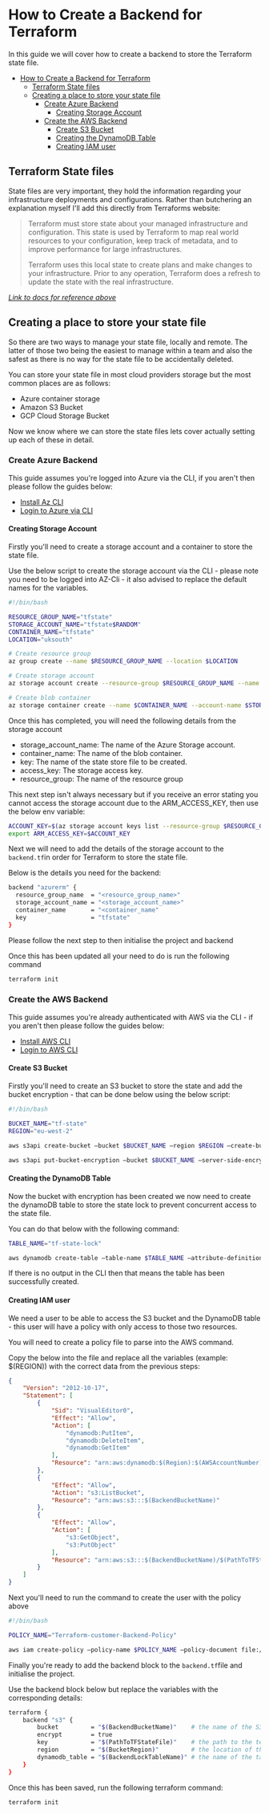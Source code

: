 # How to Create a Backend for Terraform

In this guide we will cover how to create a backend to store the Terraform state file.

- [How to Create a Backend for Terraform](#how-to-create-a-backend-for-terraform)
  - [Terraform State files](#terraform-state-files)
  - [Creating a place to store your state file](#creating-a-place-to-store-your-state-file)
    - [Create Azure Backend](#create-azure-backend)
      - [Creating Storage Account](#creating-storage-account)
    - [Create the AWS Backend](#create-the-aws-backend)
      - [Create S3 Bucket](#create-s3-bucket)
      - [Creating the DynamoDB Table](#creating-the-dynamodb-table)
      - [Creating IAM user](#creating-iam-user)

## Terraform State files

State files are very important, they hold the information regarding your infrastructure deployments and configurations. Rather than butchering an explanation myself I'll add this directly from Terraforms website:

> Terraform must store state about your managed infrastructure and configuration. This state is used by Terraform to map real world resources to your configuration, keep track of metadata, and to improve performance for large infrastructures. 
> 
> Terraform uses this local state to create plans and make changes to your infrastructure. Prior to any operation, Terraform does a refresh to update the state with the real infrastructure.

*[Link to docs for reference above](https://www.terraform.io/docs/language/state/index.html)*

## Creating a place to store your state file

So there are two ways to manage your state file, locally and remote. The latter of those two being the easiest to manage within a team and also the safest as there is no way for the state file to be accidentally deleted.

You can store your state file in most cloud providers storage but the most common places are as follows:

- Azure container storage
- Amazon S3 Bucket
- GCP Cloud Storage Bucket

Now we know where we can store the state files lets cover actually setting up each of these in detail.

### Create Azure Backend

This guide assumes you're logged into Azure via the CLI, if you aren't then please follow the guides below: 

- [Install Az CLI](https://docs.microsoft.com/en-us/cli/azure/install-azure-cli)
- [Login to Azure via CLI](https://docs.microsoft.com/en-us/cli/azure/authenticate-azure-cli)

#### Creating Storage Account

Firstly you'll need to create a storage account and a container to store the state file.

Use the below script to create the storage account via the CLI - please note you need to be logged into AZ-Cli - it also advised to replace the default names for the variables.

```bash
#!/bin/bash

RESOURCE_GROUP_NAME="tfstate"
STORAGE_ACCOUNT_NAME="tfstate$RANDOM"
CONTAINER_NAME="tfstate"
LOCATION="uksouth"

# Create resource group
az group create --name $RESOURCE_GROUP_NAME --location $LOCATION

# Create storage account
az storage account create --resource-group $RESOURCE_GROUP_NAME --name $STORAGE_ACCOUNT_NAME --sku Standard_LRS --encryption-services blob

# Create blob container
az storage container create --name $CONTAINER_NAME --account-name $STORAGE_ACCOUNT_NAME
```

Once this has completed, you will need the following details from the storage account

- storage_account_name: The name of the Azure Storage account.
- container_name: The name of the blob container.
- key: The name of the state store file to be created.
- access_key: The storage access key.
- resource_group: The name of the resource group

This next step isn't always necessary but if you receive an error stating you cannot access the storage account due to the ARM_ACCESS_KEY, then use the below env variable:

```bash
ACCOUNT_KEY=$(az storage account keys list --resource-group $RESOURCE_GROUP_NAME --account-name $STORAGE_ACCOUNT_NAME --query '[0].value' -o tsv)
export ARM_ACCESS_KEY=$ACCOUNT_KEY
```

Next we will need to add the details of the storage account to the ```backend.tf```in order for Terraform to store the state file.

Below is the details you need for the backend:

```bash
backend "azurerm" {
  resource_group_name  = "<resource_group_name>"
  storage_account_name = "<storage_account_name>"
  container_name       = "<container_name"
  key                  = "tfstate"
}
```

Please follow the next step to then initialise the project and backend

Once this has been updated all your need to do is run the following command

```bash
terraform init
``` 

### Create the AWS Backend

This guide assumes you're already authenticated with AWS via the CLI - if you aren't then please follow the guides below:

- [Install AWS CLI](https://docs.aws.amazon.com/cli/latest/userguide/getting-started-install.html)
- [Login to AWS CLI](https://docs.aws.amazon.com/cli/latest/userguide/cli-chap-configure.html)

#### Create S3 Bucket

Firstly you'll need to create an S3 bucket to store the state and add the bucket encryption - that can be done below using the below script:

```bash
#!/bin/bash

BUCKET_NAME="tf-state"
REGION="eu-west-2"

aws s3api create-bucket –bucket $BUCKET_NAME –region $REGION –create-bucket-configuration LocationConstraint=$REGION

aws s3api put-bucket-encryption –bucket $BUCKET_NAME –server-side-encryption-configuration "{\"Rules\": [{\"ApplyServerSideEncryptionByDefault\":{\"SSEAlgorithm\": \"AES256\"}}]}"
```

#### Creating the DynamoDB Table

Now the bucket with encryption has been created we now need to create the dynamoDB table to store the state lock to prevent concurrent access to the state file.

You can do that below with the following command:

```bash
TABLE_NAME="tf-state-lock"

aws dynamodb create-table –table-name $TABLE_NAME –attribute-definitions AttributeName=LockID,AttributeType=S –key-schema AttributeName=LockID,KeyType=HASH –provisioned-throughput ReadCapacityUnits=5,WriteCapacityUnits=5
```

If there is no output in the CLI then that means the table has been successfully created.

#### Creating IAM user

We need a user to be able to access the S3 bucket and the DynamoDB table - this user will have a policy with only access to those two resources.

You will need to create a policy file to parse into the AWS command. 

Copy the below into the file and replace all the variables (example: $(REGION)) with the correct data from the previous steps:

```json
{
    "Version": "2012-10-17",
    "Statement": [
        {
            "Sid": "VisualEditor0",
            "Effect": "Allow",
            "Action": [
                "dynamodb:PutItem",
                "dynamodb:DeleteItem",
                "dynamodb:GetItem"
            ],
            "Resource": "arn:aws:dynamodb:$(Region):$(AWSAccountNumber):table/$(BackendLockTableName)"
        },
        {
            "Effect": "Allow",
            "Action": "s3:ListBucket",
            "Resource": "arn:aws:s3:::$(BackendBucketName)"
        },
        {
            "Effect": "Allow",
            "Action": [
                "s3:GetObject",
                "s3:PutObject"
            ],
            "Resource": "arn:aws:s3:::$(BackendBucketName)/$(PathToTFStateFile)"
        }
    ]
}
```

Next you'll need to run the command to create the user with the policy above

```bash
#!/bin/bash

POLICY_NAME="Terraform-customer-Backend-Policy"

aws iam create-policy –policy-name $POLICY_NAME –policy-document file://backend-role-policy.json
```

Finally you're ready to add the backend block to the ```backend.tf```file and initialise the project.

Use the backend block below but replace the variables with the corresponding details:

```bash
terraform {  
    backend "s3" {
        bucket         = "$(BackendBucketName)"    # the name of the S3 bucket that was created
        encrypt        = true
        key            = "$(PathToTFStateFile)"    # the path to the terraform.tfstate file stored inside the bucket
        region         = "$(BucketRegion)"         # the location of the bucket
        dynamodb_table = "$(BackendLockTableName)" # the name of the table to store the lock
    }
}
```

Once this has been saved, run the following terraform command:

```bash
terraform init
```

